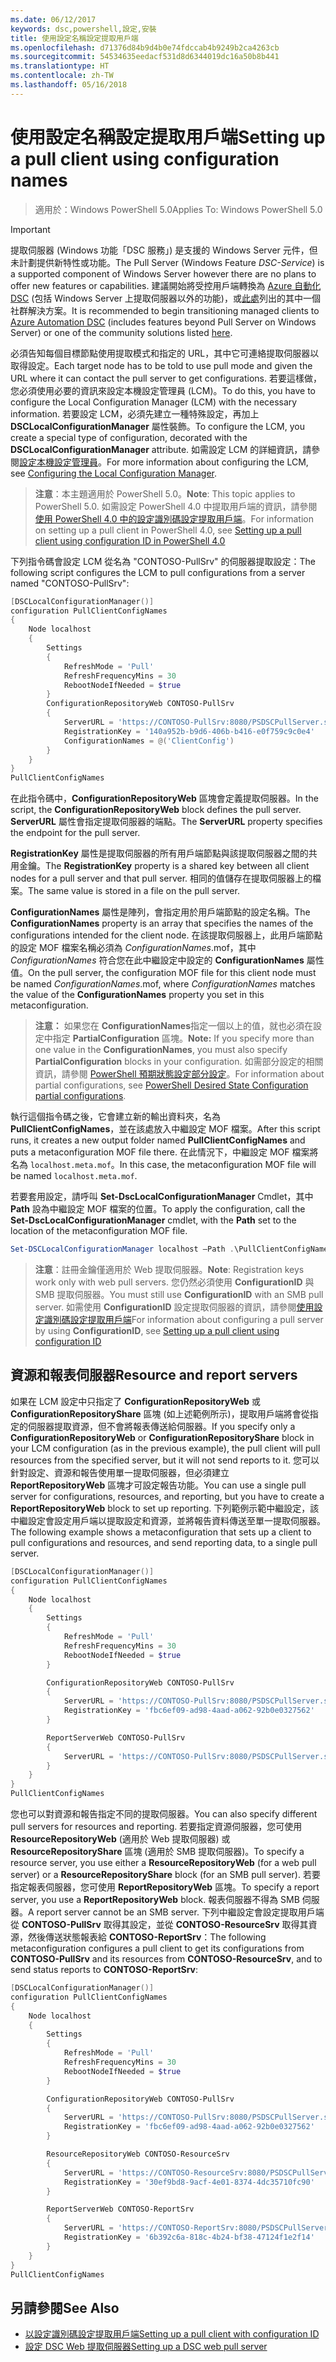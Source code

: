```yaml
---
ms.date: 06/12/2017
keywords: dsc,powershell,設定,安裝
title: 使用設定名稱設定提取用戶端
ms.openlocfilehash: d71376d84b9d4b0e74fdccab4b9249b2ca4263cb
ms.sourcegitcommit: 54534635eedacf531d8d6344019dc16a50b8b441
ms.translationtype: HT
ms.contentlocale: zh-TW
ms.lasthandoff: 05/16/2018
---
```

# <a name="setting-up-a-pull-client-using-configuration-names"></a><span data-ttu-id="50a3b-103">使用設定名稱設定提取用戶端</span><span class="sxs-lookup"><span data-stu-id="50a3b-103">Setting up a pull client using configuration names</span></span>

> <span data-ttu-id="50a3b-104">適用於：Windows PowerShell 5.0</span><span class="sxs-lookup"><span data-stu-id="50a3b-104">Applies To: Windows PowerShell 5.0</span></span>

> [!IMPORTANT]
> <span data-ttu-id="50a3b-105">提取伺服器 (Windows 功能「DSC 服務」) 是支援的 Windows Server 元件，但未計劃提供新特性或功能。</span><span class="sxs-lookup"><span data-stu-id="50a3b-105">The Pull Server (Windows Feature *DSC-Service*) is a supported component of Windows Server however there are no plans to offer new features or capabilities.</span></span> <span data-ttu-id="50a3b-106">建議開始將受控用戶端轉換為 [Azure 自動化 DSC](/azure/automation/automation-dsc-getting-started) (包括 Windows Server 上提取伺服器以外的功能)，或[此處](pullserver.md#community-solutions-for-pull-service)列出的其中一個社群解決方案。</span><span class="sxs-lookup"><span data-stu-id="50a3b-106">It is recommended to begin transitioning managed clients to [Azure Automation DSC](/azure/automation/automation-dsc-getting-started) (includes features beyond Pull Server on Windows Server) or one of the community solutions listed [here](pullserver.md#community-solutions-for-pull-service).</span></span>

<span data-ttu-id="50a3b-107">必須告知每個目標節點使用提取模式和指定的 URL，其中它可連絡提取伺服器以取得設定。</span><span class="sxs-lookup"><span data-stu-id="50a3b-107">Each target node has to be told to use pull mode and given the URL where it can contact the pull server to get configurations.</span></span>
<span data-ttu-id="50a3b-108">若要這樣做，您必須使用必要的資訊來設定本機設定管理員 (LCM)。</span><span class="sxs-lookup"><span data-stu-id="50a3b-108">To do this, you have to configure the Local Configuration Manager (LCM) with the necessary information.</span></span>
<span data-ttu-id="50a3b-109">若要設定 LCM，必須先建立一種特殊設定，再加上 **DSCLocalConfigurationManager** 屬性裝飾。</span><span class="sxs-lookup"><span data-stu-id="50a3b-109">To configure the LCM, you create a special type of configuration, decorated with the **DSCLocalConfigurationManager** attribute.</span></span>
<span data-ttu-id="50a3b-110">如需設定 LCM 的詳細資訊，請參閱[設定本機設定管理員](metaConfig.md)。</span><span class="sxs-lookup"><span data-stu-id="50a3b-110">For more information about configuring the LCM, see [Configuring the Local Configuration Manager](metaConfig.md).</span></span>

> <span data-ttu-id="50a3b-111">**注意**：本主題適用於 PowerShell 5.0。</span><span class="sxs-lookup"><span data-stu-id="50a3b-111">**Note**: This topic applies to PowerShell 5.0.</span></span>
<span data-ttu-id="50a3b-112">如需設定 PowerShell 4.0 中提取用戶端的資訊，請參閱[使用 PowerShell 4.0 中的設定識別碼設定提取用戶端](pullClientConfigID4.md)。</span><span class="sxs-lookup"><span data-stu-id="50a3b-112">For information on setting up a pull client in PowerShell 4.0, see [Setting up a pull client using configuration ID in PowerShell 4.0](pullClientConfigID4.md)</span></span>

<span data-ttu-id="50a3b-113">下列指令碼會設定 LCM 從名為 "CONTOSO-PullSrv" 的伺服器提取設定：</span><span class="sxs-lookup"><span data-stu-id="50a3b-113">The following script configures the LCM to pull configurations from a server named "CONTOSO-PullSrv":</span></span>

```powershell
[DSCLocalConfigurationManager()]
configuration PullClientConfigNames
{
    Node localhost
    {
        Settings
        {
            RefreshMode = 'Pull'
            RefreshFrequencyMins = 30
            RebootNodeIfNeeded = $true
        }
        ConfigurationRepositoryWeb CONTOSO-PullSrv
        {
            ServerURL = 'https://CONTOSO-PullSrv:8080/PSDSCPullServer.svc'
            RegistrationKey = '140a952b-b9d6-406b-b416-e0f759c9c0e4'
            ConfigurationNames = @('ClientConfig')
        }
    }
}
PullClientConfigNames
```

<span data-ttu-id="50a3b-114">在此指令碼中，**ConfigurationRepositoryWeb** 區塊會定義提取伺服器。</span><span class="sxs-lookup"><span data-stu-id="50a3b-114">In the script, the **ConfigurationRepositoryWeb** block defines the pull server.</span></span>
<span data-ttu-id="50a3b-115">**ServerURL** 屬性會指定提取伺服器的端點。</span><span class="sxs-lookup"><span data-stu-id="50a3b-115">The **ServerURL** property specifies the endpoint for the pull server.</span></span>

<span data-ttu-id="50a3b-116">**RegistrationKey** 屬性是提取伺服器的所有用戶端節點與該提取伺服器之間的共用金鑰。</span><span class="sxs-lookup"><span data-stu-id="50a3b-116">The **RegistrationKey** property is a shared key between all client nodes for a pull server and that pull server.</span></span>
<span data-ttu-id="50a3b-117">相同的值儲存在提取伺服器上的檔案。</span><span class="sxs-lookup"><span data-stu-id="50a3b-117">The same value is stored in a file on the pull server.</span></span>

<span data-ttu-id="50a3b-118">**ConfigurationNames** 屬性是陣列，會指定用於用戶端節點的設定名稱。</span><span class="sxs-lookup"><span data-stu-id="50a3b-118">The **ConfigurationNames** property is an array that specifies the names of the configurations intended for the client node.</span></span>
<span data-ttu-id="50a3b-119">在該提取伺服器上，此用戶端節點的設定 MOF 檔案名稱必須為 *ConfigurationNames*.mof，其中 *ConfigurationNames* 符合您在此中繼設定中設定的 **ConfigurationNames** 屬性值。</span><span class="sxs-lookup"><span data-stu-id="50a3b-119">On the pull server, the configuration MOF file for this client node must be named *ConfigurationNames*.mof, where *ConfigurationNames* matches the value of the **ConfigurationNames** property you set in this metaconfiguration.</span></span>

><span data-ttu-id="50a3b-120">**注意：** 如果您在 **ConfigurationNames**指定一個以上的值，就也必須在設定中指定 **PartialConfiguration** 區塊。</span><span class="sxs-lookup"><span data-stu-id="50a3b-120">**Note:** If you specify more than one value in the **ConfigurationNames**, you must also specify **PartialConfiguration** blocks in your configuration.</span></span>
<span data-ttu-id="50a3b-121">如需部分設定的相關資訊，請參閱 [PowerShell 預期狀態設定部分設定](partialConfigs.md)。</span><span class="sxs-lookup"><span data-stu-id="50a3b-121">For information about partial configurations, see [PowerShell Desired State Configuration partial configurations](partialConfigs.md).</span></span>

<span data-ttu-id="50a3b-122">執行這個指令碼之後，它會建立新的輸出資料夾，名為 **PullClientConfigNames**，並在該處放入中繼設定 MOF 檔案。</span><span class="sxs-lookup"><span data-stu-id="50a3b-122">After this script runs, it creates a new output folder named **PullClientConfigNames** and puts a metaconfiguration MOF file there.</span></span>
<span data-ttu-id="50a3b-123">在此情況下，中繼設定 MOF 檔案將名為 `localhost.meta.mof`。</span><span class="sxs-lookup"><span data-stu-id="50a3b-123">In this case, the metaconfiguration MOF file will be named `localhost.meta.mof`.</span></span>

<span data-ttu-id="50a3b-124">若要套用設定，請呼叫 **Set-DscLocalConfigurationManager** Cmdlet，其中 **Path** 設為中繼設定 MOF 檔案的位置。</span><span class="sxs-lookup"><span data-stu-id="50a3b-124">To apply the configuration, call the **Set-DscLocalConfigurationManager** cmdlet, with the **Path** set to the location of the metaconfiguration MOF file.</span></span>

```powershell
Set-DSCLocalConfigurationManager localhost –Path .\PullClientConfigNames –Verbose.
```

> <span data-ttu-id="50a3b-125">**注意**：註冊金鑰僅適用於 Web 提取伺服器。</span><span class="sxs-lookup"><span data-stu-id="50a3b-125">**Note**: Registration keys work only with web pull servers.</span></span>
<span data-ttu-id="50a3b-126">您仍然必須使用 **ConfigurationID** 與 SMB 提取伺服器。</span><span class="sxs-lookup"><span data-stu-id="50a3b-126">You must still use **ConfigurationID** with an SMB pull server.</span></span>
<span data-ttu-id="50a3b-127">如需使用 **ConfigurationID** 設定提取伺服器的資訊，請參閱[使用設定識別碼設定提取用戶端](PullClientConfigNames.md)</span><span class="sxs-lookup"><span data-stu-id="50a3b-127">For information about configuring a pull server by using **ConfigurationID**, see [Setting up a pull client using configuration ID](PullClientConfigNames.md)</span></span>

## <a name="resource-and-report-servers"></a><span data-ttu-id="50a3b-128">資源和報表伺服器</span><span class="sxs-lookup"><span data-stu-id="50a3b-128">Resource and report servers</span></span>

<span data-ttu-id="50a3b-129">如果在 LCM 設定中只指定了 **ConfigurationRepositoryWeb** 或 **ConfigurationRepositoryShare** 區塊 (如上述範例所示)，提取用戶端將會從指定的伺服器提取資源，但不會將報表傳送給伺服器。</span><span class="sxs-lookup"><span data-stu-id="50a3b-129">If you specify only a **ConfigurationRepositoryWeb** or **ConfigurationRepositoryShare** block in your LCM configuration (as in the previous example), the pull client will pull resources from the specified server, but it will not send reports to it.</span></span>
<span data-ttu-id="50a3b-130">您可以針對設定、資源和報告使用單一提取伺服器，但必須建立 **ReportRepositoryWeb** 區塊才可設定報告功能。</span><span class="sxs-lookup"><span data-stu-id="50a3b-130">You can use a single pull server for configurations, resources, and reporting, but you have to create a **ReportRepositoryWeb** block to set up reporting.</span></span>
<span data-ttu-id="50a3b-131">下列範例示範中繼設定，該中繼設定會設定用戶端以提取設定和資源，並將報告資料傳送至單一提取伺服器。</span><span class="sxs-lookup"><span data-stu-id="50a3b-131">The following example shows a metaconfiguration that sets up a client to pull configurations and resources, and send reporting data, to a single pull server.</span></span>

```powershell
[DSCLocalConfigurationManager()]
configuration PullClientConfigNames
{
    Node localhost
    {
        Settings
        {
            RefreshMode = 'Pull'
            RefreshFrequencyMins = 30
            RebootNodeIfNeeded = $true
        }

        ConfigurationRepositoryWeb CONTOSO-PullSrv
        {
            ServerURL = 'https://CONTOSO-PullSrv:8080/PSDSCPullServer.svc'
            RegistrationKey = 'fbc6ef09-ad98-4aad-a062-92b0e0327562'
        }

        ReportServerWeb CONTOSO-PullSrv
        {
            ServerURL = 'https://CONTOSO-PullSrv:8080/PSDSCPullServer.svc'
        }
    }
}
PullClientConfigNames
```

<span data-ttu-id="50a3b-132">您也可以對資源和報告指定不同的提取伺服器。</span><span class="sxs-lookup"><span data-stu-id="50a3b-132">You can also specify different pull servers for resources and reporting.</span></span>
<span data-ttu-id="50a3b-133">若要指定資源伺服器，您可使用 **ResourceRepositoryWeb** (適用於 Web 提取伺服器) 或 **ResourceRepositoryShare** 區塊 (適用於 SMB 提取伺服器)。</span><span class="sxs-lookup"><span data-stu-id="50a3b-133">To specify a resource server, you use either a **ResourceRepositoryWeb** (for a web pull server) or a **ResourceRepositoryShare** block (for an SMB pull server).</span></span>
<span data-ttu-id="50a3b-134">若要指定報表伺服器，您可使用 **ReportRepositoryWeb** 區塊。</span><span class="sxs-lookup"><span data-stu-id="50a3b-134">To specify a report server, you use a **ReportRepositoryWeb** block.</span></span>
<span data-ttu-id="50a3b-135">報表伺服器不得為 SMB 伺服器。</span><span class="sxs-lookup"><span data-stu-id="50a3b-135">A report server cannot be an SMB server.</span></span>
<span data-ttu-id="50a3b-136">下列中繼設定會設定提取用戶端從 **CONTOSO-PullSrv** 取得其設定，並從 **CONTOSO-ResourceSrv** 取得其資源，然後傳送狀態報表給 **CONTOSO-ReportSrv**：</span><span class="sxs-lookup"><span data-stu-id="50a3b-136">The following metaconfiguration configures a pull client to get its configurations from **CONTOSO-PullSrv** and its resources from **CONTOSO-ResourceSrv**, and to send status reports to **CONTOSO-ReportSrv**:</span></span>

```powershell
[DSCLocalConfigurationManager()]
configuration PullClientConfigNames
{
    Node localhost
    {
        Settings
        {
            RefreshMode = 'Pull'
            RefreshFrequencyMins = 30
            RebootNodeIfNeeded = $true
        }

        ConfigurationRepositoryWeb CONTOSO-PullSrv
        {
            ServerURL = 'https://CONTOSO-PullSrv:8080/PSDSCPullServer.svc'
            RegistrationKey = 'fbc6ef09-ad98-4aad-a062-92b0e0327562'
        }

        ResourceRepositoryWeb CONTOSO-ResourceSrv
        {
            ServerURL = 'https://CONTOSO-ResourceSrv:8080/PSDSCPullServer.svc'
            RegistrationKey = '30ef9bd8-9acf-4e01-8374-4dc35710fc90'
        }

        ReportServerWeb CONTOSO-ReportSrv
        {
            ServerURL = 'https://CONTOSO-ReportSrv:8080/PSDSCPullServer.svc'
            RegistrationKey = '6b392c6a-818c-4b24-bf38-47124f1e2f14'
        }
    }
}
PullClientConfigNames
```

## <a name="see-also"></a><span data-ttu-id="50a3b-137">另請參閱</span><span class="sxs-lookup"><span data-stu-id="50a3b-137">See Also</span></span>

* [<span data-ttu-id="50a3b-138">以設定識別碼設定提取用戶端</span><span class="sxs-lookup"><span data-stu-id="50a3b-138">Setting up a pull client with configuration ID</span></span>](PullClientConfigNames.md)
* [<span data-ttu-id="50a3b-139">設定 DSC Web 提取伺服器</span><span class="sxs-lookup"><span data-stu-id="50a3b-139">Setting up a DSC web pull server</span></span>](pullServer.md)